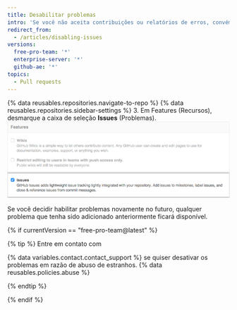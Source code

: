 ```yaml
---
title: Desabilitar problemas
intro: 'Se você não aceita contribuições ou relatórios de erros, convém desativar problemas do seu repositório.'
redirect_from:
  - /articles/disabling-issues
versions:
  free-pro-team: '*'
  enterprise-server: '*'
  github-ae: '*'
topics:
  - Pull requests
---
```


{% data reusables.repositories.navigate-to-repo %}
{% data reusables.repositories.sidebar-settings %}
3. Em Features (Recursos), desmarque a caixa de seleção **Issues** (Problemas). ![Caixa de seleção Remove Issues (Remover problemas)](/assets/images/help/issues/issues_settings_remove_from_repo.png)

Se você decidir habilitar problemas novamente no futuro, qualquer problema que tenha sido adicionado anteriormente ficará disponível.

{% if currentVersion == "free-pro-team@latest" %}

{% tip %}
Entre em contato com

{% data variables.contact.contact_support %} se quiser desativar os problemas em razão de abuso de estranhos.
{% data reusables.policies.abuse %}

{% endtip %}

{% endif %}
